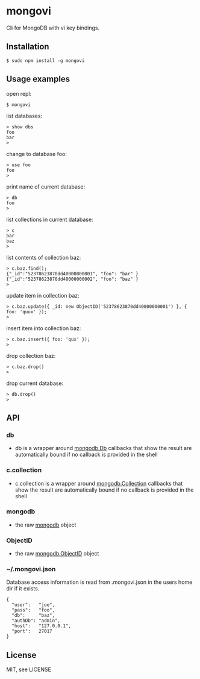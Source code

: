 # mongovi

Cli for MongoDB with vi key bindings.

## Installation

    $ sudo npm install -g mongovi

## Usage examples

open repl:

    $ mongovi

list databases:

    > show dbs
    foo
    bar
    > 

change to database foo:

    > use foo
    foo
    > 

print name of current database:

    > db
    foo
    > 

list collections in current database:

    > c
    bar
    baz
    > 

list contents of collection baz:

    > c.baz.find();
    {"_id":"52378623870dd40000000001", "foo": "bar" }
    {"_id":"52378623870dd40000000002", "foo": "baz" }
    > 

update item in collection baz:

    > c.baz.update({ _id: new ObjectID('52378623870dd40000000001') }, { foo: 'quux' });
    > 

insert item into collection baz:

    > c.baz.insert({ foo: 'qux' });
    > 

drop collection baz:

    > c.baz.drop()
    > 

drop current database:

    > db.drop()
    > 

## API

### db
*  db is a wrapper around [mongodb.Db](http://mongodb.github.io/node-mongodb-native/api-generated/db.html)
  callbacks that show the result are automatically bound if no callback is provided in the shell

### c.collection
*  c.collection is a wrapper around [mongodb.Collection](http://mongodb.github.io/node-mongodb-native/api-generated/collection.html)
  callbacks that show the result are automatically bound if no callback is provided in the shell

### mongodb
* the raw [mongodb](http://mongodb.github.io/node-mongodb-native) object

### ObjectID
* the raw [mongodb.ObjectID](http://mongodb.github.io/node-mongodb-native/api-bson-generated/objectid.html) object

### ~/.mongovi.json
Database access information is read from .mongovi.json in the users home dir if it exists.

    {
      "user":   "joe",
      "pass":   "foo",
      "db":     "baz",
      "authDb": "admin",
      "host":   "127.0.0.1",
      "port":   27017
    }

## License

MIT, see LICENSE
